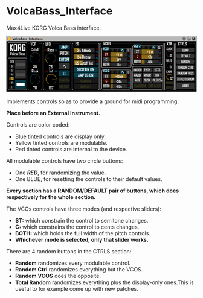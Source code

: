 # VolcaBass_Interface

Max4Live KORG Volca Bass interface. 
<br/>

![](https://github.com/tfari/M4L-Projects/blob/main/VolcaBass_Interface/volcabass_interface_interface.png)
<br/>

Implements controls so as to provide a ground for midi programming.

**Place before an External Instrument.**

Controls are color coded:

* Blue tinted controls are display only. 
* Yellow tinted controls are modulable.  
* Red tinted controls are internal to the device.  

All modulable controls have two circle buttons:

* One _**RED**_, for randomizing the value.
* One BLUE, for resetting the controls to their default values.

**Every section has a RANDOM/DEFAULT pair of buttons, which does respectively for the whole section.**

The VCOs controls have three modes (and respective sliders):

* **ST:** which constrain the control to semitone changes.
* **C:** which constrains the control to cents changes.
* **BOTH:** which holds the full width of the pitch controls. 
* **Whichever mode is selected, only that slider works.**

There are 4 random buttons in the CTRLS section:

* **Random** randomizes every modulable control.
* **Random Ctrl** randomizes everything but the VCOS.
* **Random VCOS** does the opposite. 
* **Total Random** randomizes everything plus the display-only ones.This is useful to for example come up with new patches.
